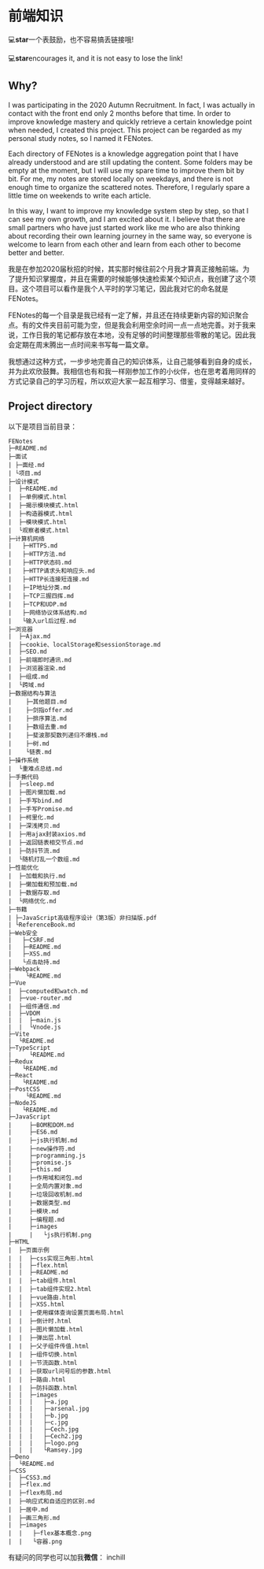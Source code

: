 # 前端知识

💻**star**一个表鼓励，也不容易搞丢链接哦!

💻**star**encourages it, and it is not easy to lose the link!

## Why?

I was participating in the 2020 Autumn Recruitment. In fact, I was actually in contact with the front end only 2 months before that time. In order to improve knowledge mastery and quickly retrieve a certain knowledge point when needed, I created this project. This project can be regarded as my personal study notes, so I named it FENotes.

Each directory of FENotes is a knowledge aggregation point that I have already understood and are still updating the content. Some folders may be empty at the moment, but I will use my spare time to improve them bit by bit. For me, my notes are stored locally on weekdays, and there is not enough time to organize the scattered notes. Therefore, I regularly spare a little time on weekends to write each article.

In this way, I want to improve my knowledge system step by step, so that I can see my own growth, and I am excited about it. I believe that there are small partners who have just started work like me who are also thinking about recording their own learning journey in the same way, so everyone is welcome to learn from each other and learn from each other to become better and better.

我是在参加2020届秋招的时候，其实那时候往前2个月我才算真正接触前端。为了提升知识掌握度，并且在需要的时候能够快速检索某个知识点，我创建了这个项目。这个项目可以看作是我个人平时的学习笔记，因此我对它的命名就是FENotes。

FENotes的每一个目录是我已经有一定了解，并且还在持续更新内容的知识聚合点。有的文件夹目前可能为空，但是我会利用空余时间一点一点地完善。对于我来说，工作日我的笔记都存放在本地，没有足够的时间整理那些零散的笔记。因此我会定期在周末腾出一点时间来书写每一篇文章。

我想通过这种方式，一步步地完善自己的知识体系，让自己能够看到自身的成长，并为此欢欣鼓舞。我相信也有和我一样刚参加工作的小伙伴，也在思考着用同样的方式记录自己的学习历程，所以欢迎大家一起互相学习、借鉴，变得越来越好。

## Project directory

以下是项目当前目录：

```
FENotes
├─README.md
├─面试
| ├─面经.md
| └项目.md
├─设计模式
|  ├─README.md
|  ├─单例模式.html
|  ├─揭示模块模式.html
|  ├─构造器模式.html
|  ├─模块模式.html
|  └观察者模式.html
├─计算机网络
|   ├─HTTPS.md
|   ├─HTTP方法.md
|   ├─HTTP状态码.md
|   ├─HTTP请求头和响应头.md
|   ├─HTTP长连接短连接.md
|   ├─IP地址分类.md
|   ├─TCP三握四挥.md
|   ├─TCP和UDP.md
|   ├─网络协议体系结构.md
|   └输入url后过程.md
├─浏览器
|  ├─Ajax.md
|  ├─cookie、localStorage和sessionStorage.md
|  ├─SEO.md
|  ├─前端即时通讯.md
|  ├─浏览器渲染.md
|  ├─组成.md
|  └跨域.md
├─数据结构与算法
|    ├─其他题目.md
|    ├─剑指offer.md
|    ├─排序算法.md
|    ├─数组去重.md
|    ├─斐波那契数列递归不爆栈.md
|    ├─树.md
|    └链表.md
├─操作系统
|  └重难点总结.md
├─手撕代码
|  ├─sleep.md
|  ├─图片懒加载.md
|  ├─手写bind.md
|  ├─手写Promise.md
|  ├─柯里化.md
|  ├─深浅拷贝.md
|  ├─用ajax封装axios.md
|  ├─返回链表相交节点.md
|  ├─防抖节流.md
|  └随机打乱一个数组.md
├─性能优化
|  ├─加载和执行.md
|  ├─懒加载和预加载.md
|  ├─数据存取.md
|  └网络优化.md
├─书籍
| ├─JavaScript高级程序设计（第3版）非扫描版.pdf
| └ReferenceBook.md
├─Web安全
|   ├─CSRF.md
|   ├─README.md
|   ├─XSS.md
|   └点击劫持.md
├─Webpack
|    └README.md
├─Vue
|  ├─computed和watch.md
|  ├─vue-router.md
|  ├─组件通信.md
|  ├─VDOM
|  |  ├─main.js
|  |  └Vnode.js
├─Vite
|  └README.md
├─TypeScript
|     └README.md
├─Redux
|   └README.md
├─React
|   └README.md
├─PostCSS
|    └README.md
├─NodeJS
|   └README.md
├─JavaScript
|     ├─BOM和DOM.md
|     ├─ES6.md
|     ├─js执行机制.md
|     ├─new操作符.md
|     ├─programming.js
|     ├─promise.js
|     ├─this.md
|     ├─作用域和闭包.md
|     ├─全局内置对象.md
|     ├─垃圾回收机制.md
|     ├─数据类型.md
|     ├─模块.md
|     ├─编程题.md
|     ├─images
|     |   └js执行机制.png
├─HTML
|  ├─页面示例
|  |  ├─css实现三角形.html
|  |  ├─flex.html
|  |  ├─README.md
|  |  ├─tab组件.html
|  |  ├─tab组件实现2.html
|  |  ├─vue路由.html
|  |  ├─XSS.html
|  |  ├─使用媒体查询设置页面布局.html
|  |  ├─倒计时.html
|  |  ├─图片懒加载.html
|  |  ├─弹出层.html
|  |  ├─父子组件传值.html
|  |  ├─组件切换.html
|  |  ├─节流函数.html
|  |  ├─获取url问号后的参数.html
|  |  ├─路由.html
|  |  ├─防抖函数.html
|  |  ├─images
|  |  |   ├─a.jpg
|  |  |   ├─arsenal.jpg
|  |  |   ├─b.jpg
|  |  |   ├─c.jpg
|  |  |   ├─Cech.jpg
|  |  |   ├─Cech2.jpg
|  |  |   ├─logo.png
|  |  |   └Ramsey.jpg
├─Deno
|  └README.md
├─CSS
|  ├─CSS3.md
|  ├─flex.md
|  ├─flex布局.md
|  ├─响应式和自适应的区别.md
|  ├─居中.md
|  ├─画三角形.md
|  ├─images
|  |   ├─flex基本概念.png
|  |   └容器.png
```

有疑问的同学也可以加我**微信**： inchill